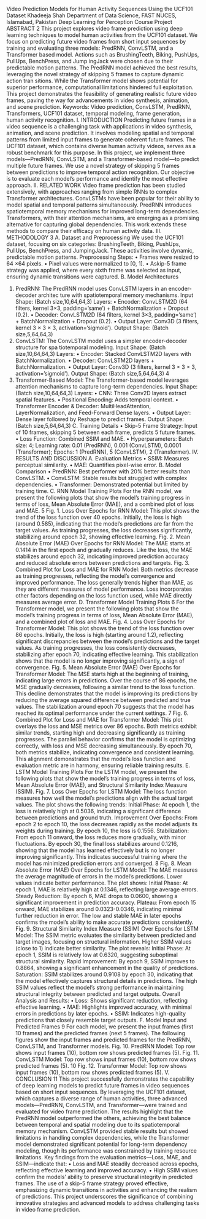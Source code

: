 Video Prediction Models for Human Activity
 Sequences Using the UCF101 Dataset
  Khadeeja Shah
 Department of Data Science,
 FAST NUCES, Islamabad, Pakistan
 Deep Learning for Perception Course Project
ABSTRACT
 2
 This project explores video frame prediction using deep learning techniques to model human
 activities from the UCF101 dataset. We focus on predicting future video frames from short input
 sequences by training and evaluating three models: PredRNN, ConvLSTM, and a Transformer
based model. Actions such as BrushingTeeth, Biking, PushUps, PullUps, BenchPress, and Jump
ingJack were chosen due to their predictable motion patterns. The PredRNN model achieved the
 best results, leveraging the novel strategy of skipping 5 frames to capture dynamic action tran
sitions. While the Transformer model shows potential for superior performance, computational
 limitations hindered full exploitation. This project demonstrates the feasibility of generating
 realistic future video frames, paving the way for advancements in video synthesis, animation,
 and scene prediction.
 Keywords: Video prediction, ConvLSTM, PredRNN, Transformers, UCF101 dataset, temporal
 modeling, frame generation, human activity recognition.
 I. INTRODUCTION
 Predicting future frames in a video sequence is a challenging task with applications in video
 synthesis, animation, and scene prediction. It involves modeling spatial and temporal patterns
 from limited input frames to generate coherent future frames. The UCF101 dataset, which
 contains diverse human activity videos, serves as a robust benchmark for this purpose.
 In this project, we implement three models—PredRNN, ConvLSTM, and a Transformer-based
 model—to predict multiple future frames. We use a novel strategy of skipping 5 frames between
 predictions to improve temporal action recognition. Our objective is to evaluate each model’s
 performance and identify the most effective approach.
 II. RELATED WORK
 Video frame prediction has been studied extensively, with approaches ranging from simple
 RNNs to complex Transformer architectures. ConvLSTMs have been popular for their ability
 to model spatial and temporal patterns simultaneously. PredRNN introduces spatiotemporal
 memory mechanisms for improved long-term dependencies. Transformers, with their attention
 mechanisms, are emerging as a promising alternative for capturing global dependencies. This
 work extends these methods to compare their efficacy on human activity data.
III. METHODOLOGY
 3
 A. Dataset and Preprocessing
 We used the UCF101 dataset, focusing on six categories: BrushingTeeth, Biking, PushUps,
 PullUps, BenchPress, and JumpingJack. These activities involve dynamic, predictable motion
 patterns.
 Preprocessing Steps:
 • Frames were resized to 64 ×64 pixels.
 • Pixel values were normalized to [0, 1].
 • Askip-5 frame strategy was applied, where every sixth frame was selected as input, ensuring
 dynamic transitions were captured.
 B. Model Architectures
 1) PredRNN: The PredRNN model uses ConvLSTM layers in an encoder-decoder architec
ture with spatiotemporal memory mechanisms.
 Input Shape: (Batch size,10,64,64,3) Layers:
 • Encoder: ConvLSTM2D (64 filters, kernel 3×3, padding=’same’) + BatchNormalization +
 Dropout (0.2).
 • Decoder: ConvLSTM2D (64 filters, kernel 3×3, padding=’same’) + BatchNormalization +
 Dropout (0.2).
 • Output Layer: Conv3D (3 filters, kernel 3 × 3 × 3, activation=’sigmoid’).
 Output Shape: (Batch size,5,64,64,3)
 2) ConvLSTM: The ConvLSTM model uses a simpler encoder-decoder structure for spa
tiotemporal modeling.
 Input Shape: (Batch size,10,64,64,3) Layers:
 • Encoder: Stacked ConvLSTM2D layers with BatchNormalization.
 • Decoder: ConvLSTM2D layers + BatchNormalization.
 • Output Layer: Conv3D (3 filters, kernel 3 × 3 × 3, activation=’sigmoid’).
 Output Shape: (Batch size,5,64,64,3)
4
 3) Transformer-Based Model: The Transformer-based model leverages attention mechanisms
 to capture long-term dependencies.
 Input Shape: (Batch size,10,64,64,3) Layers:
 • CNN: Three Conv2D layers extract spatial features.
 • Positional Encoding: Adds temporal context.
 • Transformer Encoder & Decoder: MultiHeadAttention, LayerNormalization, and Feed-Forward
 Dense layers.
 • Output Layer: Dense layer followed by Reshape to predict frames.
 Output Shape: (Batch size,5,64,64,3)
 C. Training Details
 • Skip-5 Frame Strategy: Input of 10 frames, skipping 5 between each frame, predicts 5
 future frames.
 • Loss Function: Combined SSIM and MAE.
 • Hyperparameters: Batch size: 4; Learning rate: 0.01 (PredRNN), 0.001 (ConvLSTM),
 0.0001 (Transformer); Epochs: 1 (PredRNN), 5 (ConvLSTM), 2 (Transformer).
 IV. RESULTS AND DISCUSSION
 A. Evaluation Metrics
 • SSIM: Measures perceptual similarity.
 • MAE: Quantifies pixel-wise error.
 B. Model Comparison
 • PredRNN: Best performer with 20% better results than ConvLSTM.
 • ConvLSTM: Stable results but struggled with complex dependencies.
 • Transformer: Demonstrated potential but limited by training time.
 C. RNN Model Training Plots
 For the RNN model, we present the following plots that show the model’s training progress
 in terms of loss, Mean Absolute Error (MAE), and a combined plot of loss and MAE.
5
 Fig. 1. Loss Over Epochs for RNN Model: This plot shows the trend of the loss function over 40 epochs. Initially, the loss
 is high (around 0.585), indicating that the model’s predictions are far from the target values. As training progresses, the loss
 decreases significantly, stabilizing around epoch 32, showing effective learning.
 Fig. 2. Mean Absolute Error (MAE) Over Epochs for RNN Model: The MAE starts at 0.1414 in the first epoch and gradually
 reduces. Like the loss, the MAE stabilizes around epoch 32, indicating improved prediction accuracy and reduced absolute errors
 between predictions and targets.
 Fig. 3. Combined Plot for Loss and MAE for RNN Model: Both metrics decrease as training progresses, reflecting the model’s
 convergence and improved performance. The loss generally trends higher than MAE, as they are different measures of model
 performance. Loss incorporates other factors depending on the loss function used, while MAE directly measures average error.
D. Transformer Model Training Plots
 6
 For the Transformer model, we present the following plots that show the model’s training
 progress in terms of loss, Mean Absolute Error (MAE), and a combined plot of loss and MAE.
 Fig. 4. Loss Over Epochs for Transformer Model: This plot shows the trend of the loss function over 86 epochs. Initially, the
 loss is high (starting around 1.2), reflecting significant discrepancies between the model’s predictions and the target values. As
 training progresses, the loss consistently decreases, stabilizing after epoch 70, indicating effective learning. This stabilization
 shows that the model is no longer improving significantly, a sign of convergence.
 Fig. 5. Mean Absolute Error (MAE) Over Epochs for Transformer Model: The MSE starts high at the beginning of training,
 indicating large errors in predictions. Over the course of 86 epochs, the MSE gradually decreases, following a similar trend
 to the loss function. This decline demonstrates that the model is improving its predictions by reducing the average squared
 difference between predicted and true values. The stabilization around epoch 70 suggests that the model has reached its optimal
 performance under the current settings.
7
 Fig. 6. Combined Plot for Loss and MAE for Transformer Model: This plot overlays the loss and MSE metrics over 86
 epochs. Both metrics exhibit similar trends, starting high and decreasing significantly as training progresses. The parallel behavior
 confirms that the model is optimizing correctly, with loss and MSE decreasing simultaneously. By epoch 70, both metrics stabilize,
 indicating convergence and consistent learning. This alignment demonstrates that the model’s loss function and evaluation metric
 are in harmony, ensuring reliable training results.
 E. LSTM Model Training Plots
 For the LSTM model, we present the following plots that show the model’s training progress
 in terms of loss, Mean Absolute Error (MAE), and Structural Similarity Index Measure (SSIM).
 Fig. 7. Loss Over Epochs for LSTM Model: The loss function measures how well the model’s predictions align with the actual
 target values. The plot shows the following trends: Initial Phase: At epoch 1, the loss is relatively high at 0.5036, indicating
 a significant difference between predictions and ground truth. Improvement Over Epochs: From epoch 2 to epoch 10, the
 loss decreases rapidly as the model adjusts its weights during training. By epoch 10, the loss is 0.1556. Stabilization: From
 epoch 11 onward, the loss reduces more gradually, with minor fluctuations. By epoch 30, the final loss stabilizes around 0.1216,
 showing that the model has learned effectively but is no longer improving significantly. This indicates successful training where
 the model has minimized prediction errors and converged.
8
 Fig. 8. Mean Absolute Error (MAE) Over Epochs for LSTM Model: The MAE measures the average magnitude of errors in the
 model’s predictions. Lower values indicate better performance. The plot shows: Initial Phase: At epoch 1, MAE is relatively
 high at 0.1346, reflecting large average errors. Steady Reduction: By epoch 6, MAE drops to 0.0600, showing a significant
 improvement in prediction accuracy. Plateau: From epoch 15 onward, MAE stabilizes around 0.0323-0.0346, indicating minimal
 further reduction in error. The low and stable MAE in later epochs confirms the model’s ability to make accurate predictions
 consistently.
 Fig. 9. Structural Similarity Index Measure (SSIM) Over Epochs for LSTM Model: The SSIM metric evaluates the similarity
 between predicted and target images, focusing on structural information. Higher SSIM values (close to 1) indicate better similarity.
 The plot reveals: Initial Phase: At epoch 1, SSIM is relatively low at 0.6320, suggesting suboptimal structural similarity.
 Rapid Improvement: By epoch 9, SSIM improves to 0.8864, showing a significant enhancement in the quality of predictions.
 Saturation: SSIM stabilizes around 0.9108 by epoch 30, indicating that the model effectively captures structural details in
 predictions. The high SSIM values reflect the model’s strong performance in maintaining structural integrity between predicted
 and target outputs.
 Overall Analysis and Results:
 • Loss: Shows significant reduction, reflecting effective learning.
 • MAE: Highlights improved accuracy, with minimal errors in predictions by later epochs.
 • SSIM: Indicates high-quality predictions that closely resemble target outputs.
F. Model Input and Predicted Frames
 9
 For each model, we present the input frames (first 10 frames) and the predicted frames (next 5
 frames). The following figures show the input frames and predicted frames for the PredRNN,
 ConvLSTM, and Transformer models.
 Fig. 10. PredRNN Model: Top row shows input frames (10), bottom row shows predicted frames (5).
 Fig. 11. ConvLSTM Model: Top row shows input frames (10), bottom row shows predicted frames (5).
10
 Fig. 12. Transformer Model: Top row shows input frames (10), bottom row shows predicted frames (5).
V. CONCLUSION
 11
 This project successfully demonstrates the capability of deep learning models to predict future
 frames in video sequences based on short input sequences. By leveraging the UCF101 dataset,
 which captures a diverse range of human activities, three advanced models—PredRNN,
 ConvLSTM, and Transformer—were trained and evaluated for video frame prediction.
 The results highlight that the PredRNN model outperformed the others, achieving the best
 balance between temporal and spatial modeling due to its spatiotemporal memory mechanism.
 ConvLSTM provided stable results but showed limitations in handling complex dependencies,
 while the Transformer model demonstrated significant potential for long-term dependency
 modeling, though its performance was constrained by training resource limitations.
 Key findings from the evaluation metrics—Loss, MAE, and SSIM—indicate that:
 • Loss and MAE steadily decreased across epochs, reflecting effective learning and
 improved accuracy.
 • High SSIM values confirm the models’ ability to preserve structural integrity in predicted
 frames.
 The use of a skip-5 frame strategy proved effective, emphasizing dynamic transitions in
 activities and enhancing the realism of predictions.
 This project underscores the significance of combining innovative strategies and advanced
 models to address challenging tasks in video frame prediction.
